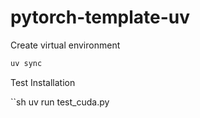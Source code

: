# pytorch-template-uv

Create virtual environment

```sh
uv sync
```

Test Installation

``sh
uv run test_cuda.py
```
